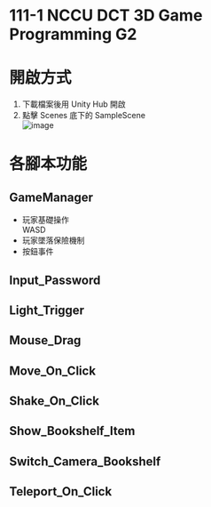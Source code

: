 # 111-1 NCCU DCT 3D Game Programming G2

# 開啟方式
1. 下載檔案後用 Unity Hub 開啟  
2. 點擊 Scenes 底下的 SampleScene  
![image](https://user-images.githubusercontent.com/87169493/206860837-9eecb2d3-d970-49bb-bb0f-e21f89b26a6e.png)


# 各腳本功能
## GameManager
- 玩家基礎操作  
  WASD
- 玩家墜落保險機制  
- 按鈕事件  



## Input_Password

## Light_Trigger

## Mouse_Drag

## Move_On_Click

## Shake_On_Click

## Show_Bookshelf_Item

## Switch_Camera_Bookshelf

## Teleport_On_Click
